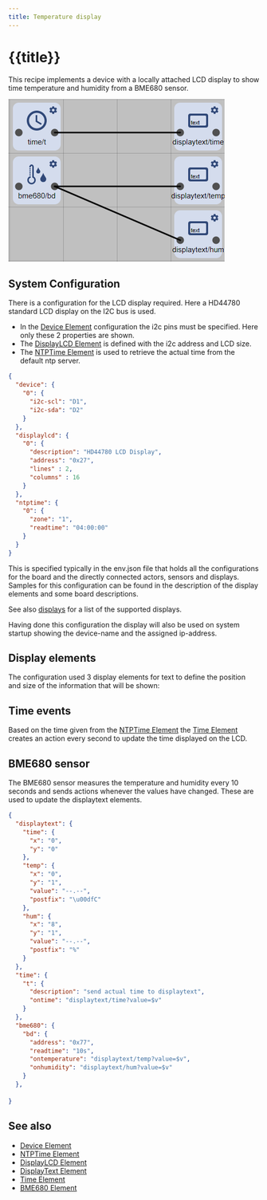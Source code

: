 ```yaml
---
title: Temperature display
---
```


# {{title}}

This recipe implements a device with a locally attached LCD display to show time temperature and humidity from a BME680 sensor.

![Elements used in led recipe](/recipes/tempdisplayflow.png)


## System Configuration

There is a configuration for the LCD display required. Here a HD44780 standard LCD display on the I2C bus is used.

* In the [Device Element](/elements/device.md) configuration the i2c pins must be specified. Here only these 2 properties are shown. 
* The [DisplayLCD Element](/elements/lcd.md) is defined with the i2c address and LCD size.
* The [NTPTime Element](/elements/ntptime.md) is used to retrieve the actual time from the default ntp server.

``` json
{
  "device": {
    "0": {
      "i2c-scl": "D1",
      "i2c-sda": "D2"
    }
  },
  "displaylcd": {
    "0": {
      "description": "HD44780 LCD Display",
      "address": "0x27",
      "lines" : 2,
      "columns" : 16
    }
  },
  "ntptime": {
    "0": {
      "zone": "1",
      "readtime": "04:00:00"
    }
  }
}
```

This is specified typically in the env.json file that holds all the configurations for the board and the directly connected actors, sensors and displays.
Samples for this configuration can be found in the description of the display elements and some board descriptions.

See also [displays](/displays.md) for a list of the supported displays.

Having done this configuration the display will also be used on system startup showing the device-name and the assigned ip-address. 


## Display elements

The configuration used 3 display elements for text to define the position and size of the information that will be shown:


## Time events

Based on the time given from the [NTPTime Element](/elements/ntptime.md) the [Time Element](/elements/time.md) creates an action every second to update the time displayed on the LCD.


## BME680 sensor

The BME680 sensor measures the temperature and humidity every 10 seconds and sends actions whenever the values have changed.
These are used to update the displaytext elements. 


``` json
{
  "displaytext": {
    "time": {
      "x": "0",
      "y": "0"
    },
    "temp": {
      "x": "0",
      "y": "1",
      "value": "--.--",
      "postfix": "\u00dfC"
    },
    "hum": {
      "x": "8",
      "y": "1",
      "value": "--.--",
      "postfix": "%"
    }
  },
  "time": {
    "t": {
      "description": "send actual time to displaytext",
      "ontime": "displaytext/time?value=$v"
    }
  },
  "bme680": {
    "bd": {
      "address": "0x77",
      "readtime": "10s",
      "ontemperature": "displaytext/temp?value=$v",
      "onhumidity": "displaytext/hum?value=$v"
    }
  },

}
```


## See also

* [Device Element](/elements/device.md)
* [NTPTime Element](/elements/ntptime.md)
* [DisplayLCD Element](/elements/lcd.md)
* [DisplayText Element](/elements/displaytext.md)
* [Time Element](/elements/time.md)
* [BME680 Element](/elements/bme680.md)
  
  

